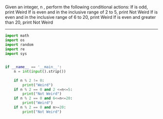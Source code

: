 Given an integer, n , perform the following conditional actions:
If  is odd, print Weird
If  is even and in the inclusive range of 2 to  5, print Not Weird
If  is even and in the inclusive range of 6 to  20, print Weird
If  is even and greater than 20, print Not Weird

---
```py
import math
import os
import random
import re
import sys
        
           
if __name__ == '__main__':
    n = int(input().strip())
    
    if n % 2 != 0:
        print("Weird")
    if n % 2 == 0 and 2 <=n<=5:
        print("Not Weird")        
    if n % 2 == 0 and 6<=n<=20:
        print("Weird")
    if n % 2 == 0 and n>=20:
        print("Not Weird")
```
